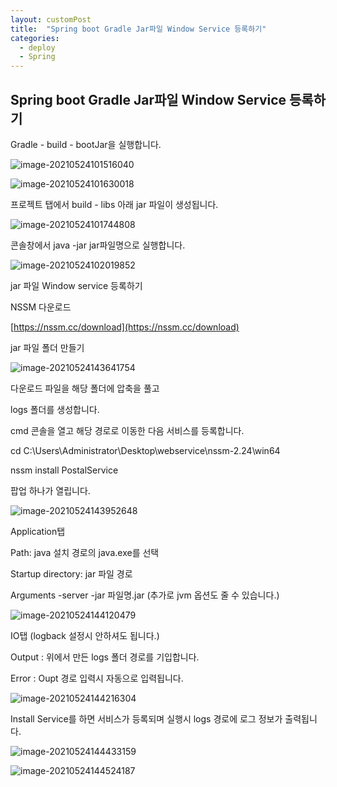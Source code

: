 ```yaml
---
layout: customPost
title:  "Spring boot Gradle Jar파일 Window Service 등록하기"
categories: 
  - deploy
  - Spring
---
```

## Spring boot Gradle Jar파일 Window Service 등록하기

Gradle - build - bootJar을 실행합니다.

![image-20210524101516040](https://cdn.jsdelivr.net/gh/donghyeok-dev/donghyeok-dev.github.io@master/assets/images/posts/image-20210524101516040.png)



![image-20210524101630018](https://cdn.jsdelivr.net/gh/donghyeok-dev/donghyeok-dev.github.io@master/assets/images/posts/image-20210524101630018.png)



프로젝트 탭에서 build - libs 아래 jar 파일이 생성됩니다.

![image-20210524101744808](https://cdn.jsdelivr.net/gh/donghyeok-dev/donghyeok-dev.github.io@master/assets/images/posts/image-20210524101744808.png)



콘솔창에서 java -jar jar파일명으로 실행합니다.

![image-20210524102019852](https://cdn.jsdelivr.net/gh/donghyeok-dev/donghyeok-dev.github.io@master/assets/images/posts/image-20210524102019852.png)



jar 파일 Window service 등록하기

NSSM 다운로드

[https://nssm.cc/download](https://nssm.cc/download)



jar 파일 폴더 만들기

<img src="https://cdn.jsdelivr.net/gh/donghyeok-dev/donghyeok-dev.github.io@master/assets/images/posts/image-20210524143641754.png" alt="image-20210524143641754"  />



다운로드 파일을 해당 폴더에 압축을 풀고 

logs 폴더를 생성합니다.

cmd 콘솔을 열고 해당 경로로 이동한 다음 서비스를 등록합니다.

cd C:\Users\Administrator\Desktop\webservice\nssm-2.24\win64

nssm install PostalService

팝업 하나가 열립니다.

![image-20210524143952648](https://cdn.jsdelivr.net/gh/donghyeok-dev/donghyeok-dev.github.io@master/assets/images/posts/image-20210524143952648.png)



Application탭

Path: java 설치 경로의 java.exe를 선택

Startup directory: jar 파일 경로

Arguments -server -jar 파일명.jar   (추가로 jvm 옵션도 줄 수 있습니다.)

![image-20210524144120479](https://cdn.jsdelivr.net/gh/donghyeok-dev/donghyeok-dev.github.io@master/assets/images/posts/image-20210524144120479.png)

IO탭 (logback 설정시 안하셔도 됩니다.)

Output :  위에서 만든 logs 폴더 경로를 기입합니다.

Error  : Oupt 경로 입력시 자동으로 입력됩니다.

![image-20210524144216304](https://cdn.jsdelivr.net/gh/donghyeok-dev/donghyeok-dev.github.io@master/assets/images/posts/image-20210524144216304.png)



Install Service를 하면 서비스가 등록되며 실행시 logs 경로에 로그 정보가 출력됩니다.

![image-20210524144433159](https://cdn.jsdelivr.net/gh/donghyeok-dev/donghyeok-dev.github.io@master/assets/images/posts/image-20210524144433159.png)

![image-20210524144524187](https://cdn.jsdelivr.net/gh/donghyeok-dev/donghyeok-dev.github.io@master/assets/images/posts/image-20210524144524187.png)